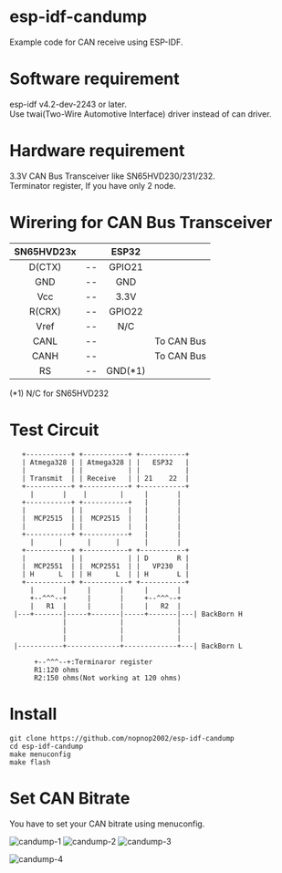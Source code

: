 # esp-idf-candump
Example code for CAN receive using ESP-IDF.   

# Software requirement    
esp-idf v4.2-dev-2243 or later.   
Use twai(Two-Wire Automotive Interface) driver instead of can driver.   

# Hardware requirement    
3.3V CAN Bus Transceiver like SN65HVD230/231/232.   
Terminator register, If you have only 2 node.   

# Wirering for CAN Bus Transceiver   
|SN65HVD23x||ESP32||
|:-:|:-:|:-:|:-:|
|D(CTX)|--|GPIO21||
|GND|--|GND||
|Vcc|--|3.3V||
|R(CRX)|--|GPIO22||
|Vref|--|N/C||
|CANL|--||To CAN Bus|
|CANH|--||To CAN Bus|
|RS|--|GND(*1)||

(*1) N/C for SN65HVD232


# Test Circuit   
```
   +-----------+ +-----------+ +-----------+ 
   | Atmega328 | | Atmega328 | |   ESP32   | 
   |           | |           | |           | 
   | Transmit  | | Receive   | | 21    22  | 
   +-----------+ +-----------+ +-----------+ 
     |       |    |        |     |       |   
   +-----------+ +-----------+   |       |   
   |           | |           |   |       |   
   |  MCP2515  | |  MCP2515  |   |       |   
   |           | |           |   |       |   
   +-----------+ +-----------+   |       |   
     |      |      |      |      |       |   
   +-----------+ +-----------+ +-----------+ 
   |           | |           | | D       R | 
   |  MCP2551  | |  MCP2551  | |   VP230   | 
   | H      L  | | H      L  | | H       L | 
   +-----------+ +-----------+ +-----------+ 
     |       |     |       |     |       |   
     +--^^^--+     |       |     +--^^^--+
     |   R1  |     |       |     |   R2  |   
 |---+-------|-----+-------|-----+-------|---| BackBorn H
             |             |             |
             |             |             |
             |             |             |
 |-----------+-------------+-------------+---| BackBorn L

      +--^^^--+:Terminaror register
      R1:120 ohms
      R2:150 ohms(Not working at 120 ohms)
```

# Install   
```
git clone https://github.com/nopnop2002/esp-idf-candump
cd esp-idf-candump
make menuconfig
make flash
```

# Set CAN Bitrate   
You have to set your CAN bitrate using menuconfig.   

![candump-1](https://user-images.githubusercontent.com/6020549/57606049-0b3a4d00-75a3-11e9-8efd-688ead135bb3.jpg)
![candump-2](https://user-images.githubusercontent.com/6020549/57606051-0b3a4d00-75a3-11e9-8bd3-4169e181a782.jpg)
![candump-3](https://user-images.githubusercontent.com/6020549/57606052-0bd2e380-75a3-11e9-99d4-9e2008c29fd4.jpg)

![candump-4](https://user-images.githubusercontent.com/6020549/87237112-fff3e300-c42c-11ea-9a8c-1cf0cf0b755c.jpg)

